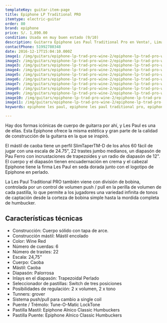 ```yaml
---
templateKey: guitar-item-page
title: Epiphone LP Traditional PRO
itemtype: electric-guitar
order: 80
brand: epiphone
price: S/. 1,890.00
condition: Usada en muy buen estado (9/10)
description: Guitarra Epiphone Les Paul Traditional Pro en Venta!, Lima, Peru
contactPhone: 51992780348
date: 2016-12-17T15:04:10.000Z
image1: /img/guitars/epiphone-lp-trad-pro-wine-2/epiphone-lp-trad-pro-wine-2-01.jpg
image2: /img/guitars/epiphone-lp-trad-pro-wine-2/epiphone-lp-trad-pro-wine-2-02.jpg
image3: /img/guitars/epiphone-lp-trad-pro-wine-2/epiphone-lp-trad-pro-wine-2-03.jpg
image4: /img/guitars/epiphone-lp-trad-pro-wine-2/epiphone-lp-trad-pro-wine-2-04.jpg
image5: /img/guitars/epiphone-lp-trad-pro-wine-2/epiphone-lp-trad-pro-wine-2-05.jpg
image6: /img/guitars/epiphone-lp-trad-pro-wine-2/epiphone-lp-trad-pro-wine-2-06.jpg
image7: /img/guitars/epiphone-lp-trad-pro-wine-2/epiphone-lp-trad-pro-wine-2-07.jpg
image8: /img/guitars/epiphone-lp-trad-pro-wine-2/epiphone-lp-trad-pro-wine-2-08.jpg
image9: /img/guitars/epiphone-lp-trad-pro-wine-2/epiphone-lp-trad-pro-wine-2-09.jpg
image10: /img/guitars/epiphone-lp-trad-pro-wine-2/epiphone-lp-trad-pro-wine-2-10.jpg
image11: /img/guitars/epiphone-lp-trad-pro-wine-2/epiphone-lp-trad-pro-wine-2-11.jpg
keywords: epiphone les paul, epiphone les paul traditional pro, epiphone les paul traditional

---
```


Hay dos formas icónicas de cuerpo de guitarra por ahí, y Les Paul es una de ellas. Esta Epiphone ofrece la misma estética y gran parte de la calidad de construcción de la guitarra en la que se inspiró.

El mástil de caoba tiene un perfil SlimTaperTM-D de los años 60 fácil de jugar con una escala de 24.75", 22 trastes jumbo medianos, un diapasón de Pau Ferro con incrustaciones de trapezoides y un radio de diapasón de 12". El cuerpo y el diapasón tienen encuadernación en crema y el cabezal Epiphone tiene la firma Les Paul en seda dorada junto con el logotipo de Epiphone en perlado.

La Les Paul Traditional PRO también viene con división de bobina, controlada por un control de volumen push / pull en la perilla de volumen de cada pastilla, lo que permite a los jugadores una variedad infinita de tonos de captación desde la corteza de bobina simple hasta la mordida completa de humbucker.

## Características técnicas

* Construcción: Cuerpo sólido con tapa de arce.
* Construcción mástil: Mástil encolado
* Color: Wine Red
* Número de cuerdas: 6
* Número de trastes: 22
* Escala: 24,75"
* Cuerpo: Caoba
* Mástil: Caoba
* Diapasón: Palorrosa
* Inlays en el diapasón: Trapezoidal Perlado
* Seleccionador de pastillas: Switch de tres posiciones
* Posibilidades de regulación: 2 x volumen, 2 x tono
* Tunners: grover
* Sistema push/pull para cambio a single coil
* Puente / Trémolo: Tune-O-Matic LockTone
* Pastilla Mastil: Epiphone Alnico Classic Humbuckers
* Pastilla Puente: Epiphone Alnico Classic Humbuckers